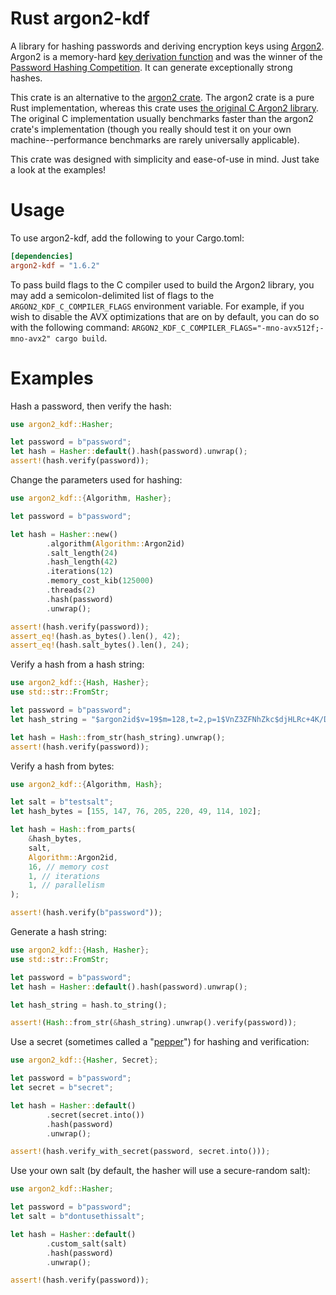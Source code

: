 # Rust argon2-kdf

A library for hashing passwords and deriving encryption keys using
[Argon2](https://en.wikipedia.org/wiki/Argon2). Argon2 is a memory-hard
[key derivation function](https://en.wikipedia.org/wiki/Key_derivation_function) and was
the winner of the [Password Hashing Competition](https://www.password-hashing.net). It can
generate exceptionally strong hashes.

This crate is an alternative to the
[argon2 crate](https://docs.rs/rust-argon2/latest/argon2/). The argon2 crate is a pure Rust
implementation, whereas this crate uses
[the original C Argon2 library](https://github.com/P-H-C/phc-winner-argon2). The original C
implementation usually benchmarks faster than the argon2 crate's implementation (though you
really should test it on your own machine--performance benchmarks are rarely universally
applicable).

This crate was designed with simplicity and ease-of-use in mind. Just take a look at the
examples!

# Usage

To use argon2-kdf, add the following to your Cargo.toml:

```toml
[dependencies]
argon2-kdf = "1.6.2"
```

To pass build flags to the C compiler used to build the Argon2 library, you may add a semicolon-delimited list of flags to the `ARGON2_KDF_C_COMPILER_FLAGS` environment variable. For example, if you wish to disable the AVX optimizations that are on by default, you can do so with the following command: `ARGON2_KDF_C_COMPILER_FLAGS="-mno-avx512f;-mno-avx2" cargo build`.

# Examples

Hash a password, then verify the hash:

```rust
use argon2_kdf::Hasher;

let password = b"password";
let hash = Hasher::default().hash(password).unwrap();
assert!(hash.verify(password));
```

Change the parameters used for hashing:

```rust
use argon2_kdf::{Algorithm, Hasher};

let password = b"password";

let hash = Hasher::new()
        .algorithm(Algorithm::Argon2id)
        .salt_length(24)
        .hash_length(42)
        .iterations(12)
        .memory_cost_kib(125000)
        .threads(2)
        .hash(password)
        .unwrap();

assert!(hash.verify(password));
assert_eq!(hash.as_bytes().len(), 42);
assert_eq!(hash.salt_bytes().len(), 24);
```

Verify a hash from a hash string:

```rust
use argon2_kdf::{Hash, Hasher};
use std::str::FromStr;

let password = b"password";
let hash_string = "$argon2id$v=19$m=128,t=2,p=1$VnZ3ZFNhZkc$djHLRc+4K/DqQL0f8DMAQQ";

let hash = Hash::from_str(hash_string).unwrap();
assert!(hash.verify(password));
```

Verify a hash from bytes:

```rust
use argon2_kdf::{Algorithm, Hash};

let salt = b"testsalt";
let hash_bytes = [155, 147, 76, 205, 220, 49, 114, 102];

let hash = Hash::from_parts(
    &hash_bytes,
    salt,
    Algorithm::Argon2id,
    16, // memory cost
    1, // iterations
    1, // parallelism
);

assert!(hash.verify(b"password"));
```

Generate a hash string:

```rust
use argon2_kdf::{Hash, Hasher};
use std::str::FromStr;

let password = b"password";
let hash = Hasher::default().hash(password).unwrap();

let hash_string = hash.to_string();

assert!(Hash::from_str(&hash_string).unwrap().verify(password));
```

Use a secret (sometimes called a
"[pepper](https://en.wikipedia.org/wiki/Pepper_(cryptography))") for hashing and
verification:

```rust
use argon2_kdf::{Hasher, Secret};

let password = b"password";
let secret = b"secret";

let hash = Hasher::default()
        .secret(secret.into())
        .hash(password)
        .unwrap();

assert!(hash.verify_with_secret(password, secret.into()));
```

Use your own salt (by default, the hasher will use a secure-random salt):

```rust
use argon2_kdf::Hasher;

let password = b"password";
let salt = b"dontusethissalt";

let hash = Hasher::default()
        .custom_salt(salt)
        .hash(password)
        .unwrap();

assert!(hash.verify(password));
```
